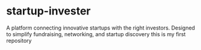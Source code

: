 # startup-invester
A platform connecting innovative startups with the right investors. Designed to simplify fundraising, networking, and startup discovery
this is my first repository
